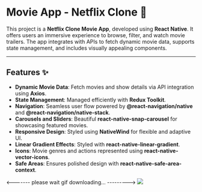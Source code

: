 # Movie App - Netflix Clone 🎥

This project is a **Netflix Clone Movie App**, developed using **React Native**. It offers users an immersive experience to browse, filter, and watch movie trailers. The app integrates with APIs to fetch dynamic movie data, supports state management, and includes visually appealing components.

---

## Features ✨

- **Dynamic Movie Data**: Fetch movies and show details via API integration using **Axios**.  
- **State Management**: Managed efficiently with **Redux Toolkit**.  
- **Navigation**: Seamless user flow powered by **@react-navigation/native** and **@react-navigation/native-stack**.  
- **Carousels and Sliders**: Beautiful **react-native-snap-carousel** for showcasing featured movies.  
- **Responsive Design**: Styled using **NativeWind** for flexible and adaptive UI.  
- **Linear Gradient Effects**: Styled with **react-native-linear-gradient**.  
- **Icons**: Movie genres and actions represented using **react-native-vector-icons**.  
- **Safe Areas**: Ensures polished design with **react-native-safe-area-context**.


<------- please wait gif downloading... --------->
![](ekran.gif)
